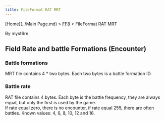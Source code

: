 ```yaml
---
title: FileFormat RAT MRT
---
```


[Home](../Main Page.md) > [FF8](../FF8.md) > FileFormat RAT MRT

By myst6re.

## Field Rate and battle Formations (Encounter)

### Battle formations

MRT file contains 4 \* two bytes. Each two bytes is a battle formation ID.

### Battle rate

RAT file contains 4 bytes. Each byte is the battle frequency, they are always equal, but only the first is used by the game.  
If rate equal zero, there is no encounter, if rate equal 255, there are often battles. Known values: 4, 6, 8, 10, 12 and 16.
